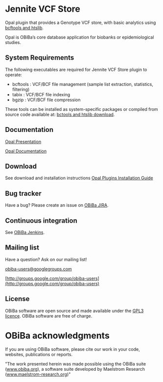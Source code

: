 # Jennite VCF Store

Opal plugin that provides a Genotype VCF store, with basic analytics using [bcftools and htslib](http://www.htslib.org/).

Opal is OBiBa’s core database application for biobanks or epidemiological studies.

## System Requirements

The following executables are required for Jennite VCF Store plugin to operate:
* bcftools : VCF/BCF file management (sample list extraction, statistics, filtering)
* tabix : VCF/BCF file indexing
* bgzip : VCF/BCF file compression

These tools can be installed as system-specific packages or compiled from source code available at: [bctools and htslib download](http://www.htslib.org/download/).

## Documentation

[Opal Presentation](http://www.obiba.org/pages/products/opal/)

[Opal Documentation](https://wiki.obiba.org/display/OPALDOC)

## Download

See download and installation instructions [Opal Plugins Installation Guide](https://wiki.obiba.org/display/OPALDOCDEV/Opal+Plugins+Installation+Guide)

## Bug tracker

Have a bug? Please create an issue on [OBiBa JIRA](http://jira.obiba.org/jira/browse/OPAL).

## Continuous integration

See [OBiBa Jenkins](https://ci.obiba.org/view/Opal/job/Jennite/).

## Mailing list

Have a question? Ask on our mailing list!

obiba-users@googlegroups.com

[http://groups.google.com/group/obiba-users](http://groups.google.com/group/obiba-users)

## License

OBiBa software are open source and made available under the [GPL3 licence](http://www.obiba.org/pages/license/). OBiBa software are free of charge.

# OBiBa acknowledgments

If you are using OBiBa software, please cite our work in your code, websites, publications or reports.

"The work presented herein was made possible using the OBiBa suite (www.obiba.org), a  software suite developed by Maelstrom Research (www.maelstrom-research.org)"

